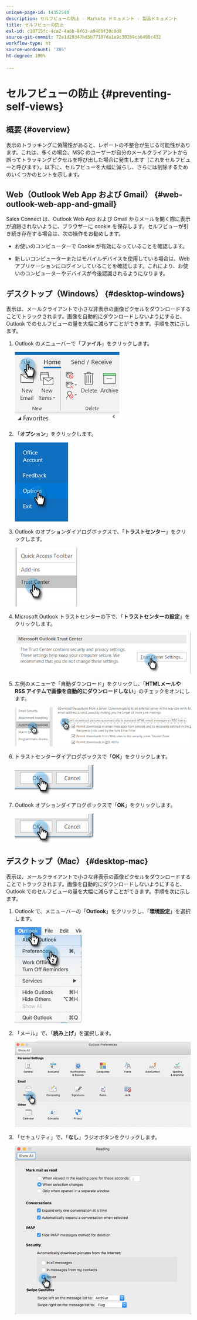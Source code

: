 ```yaml
---
unique-page-id: 14352540
description: セルフビューの防止 - Marketo ドキュメント - 製品ドキュメント
title: セルフビューの防止
exl-id: c18715fc-4ca2-4a6b-8f63-a9406f30c0d8
source-git-commit: 72e1d29347bd5b77107da1e9c30169cb6490c432
workflow-type: ht
source-wordcount: '305'
ht-degree: 100%

---
```


# セルフビューの防止 {#preventing-self-views}

## 概要 {#overview}

表示のトラッキングに偽陽性があると、レポートの不整合が生じる可能性があります。これは、多くの場合、MSC のユーザーが自分のメールクライアントから誤ってトラッキングピクセルを呼び出した場合に発生します（これをセルフビューと呼びます）。以下に、セルフビューを大幅に減らし、さらには削除するためのいくつかのヒントを示します。

## Web（Outlook Web App および Gmail） {#web-outlook-web-app-and-gmail}

Sales Connect は、Outlook Web App および Gmail からメールを開く際に表示が追跡されないように、ブラウザーに cookie を保存します。セルフビューが引き続き存在する場合は、次の操作をお勧めします。

* お使いのコンピューターで Cookie が有効になっていることを確認します。

* 新しいコンピューターまたはモバイルデバイスを使用している場合は、Web アプリケーションにログインしていることを確認します。これにより、お使いのコンピューターやデバイスが今後認識されるようになります。

## デスクトップ（Windows） {#desktop-windows}

表示は、メールクライアントで小さな非表示の画像ピクセルをダウンロードすることでトラックされます。画像を自動的にダウンロードしないようにすると、Outlook でのセルフビューの量を大幅に減らすことができます。手順を次に示します。

1. Outlook のメニューバーで「**ファイル**」をクリックします。

   ![](assets/win-1.png)

1. 「**オプション**」をクリックします。

   ![](assets/win-2.png)

1. Outlook のオプションダイアログボックスで、「**トラストセンター**」をクリックします。

   ![](assets/win-3.png)

1. Microsoft Outlook トラストセンターの下で、「**トラストセンターの設定**」をクリックします。

   ![](assets/win-4.png)

1. 左側のメニューで「自動ダウンロード」をクリックし、「**HTMLメールや RSS アイテムで画像を自動的にダウンロードしない**」のチェックをオンにします。

   ![](assets/win-5.png)

1. トラストセンターダイアログボックスで「**OK**」をクリックします。

   ![](assets/win-6.png)

1. Outlook オプションダイアログボックスで「**OK**」をクリックします。

   ![](assets/win-6.png)

## デスクトップ（Mac） {#desktop-mac}

表示は、メールクライアントで小さな非表示の画像ピクセルをダウンロードすることでトラックされます。画像を自動的にダウンロードしないようにすると、Outlook でのセルフビューの量を大幅に減らすことができます。手順を次に示します。

1. Outlook で、メニューバーの「**Outlook**」をクリックし、「**環境設定**」を選択します。

   ![](assets/mac-1.png)

1. 「メール」で、「**読み上げ**」を選択します。

   ![](assets/mac-2.png)

1. 「セキュリティ」で、「**なし**」ラジオボタンをクリックします。

   ![](assets/mac-3.png)
